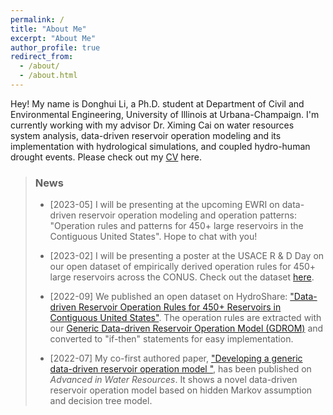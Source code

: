 ```yaml
---
permalink: /
title: "About Me"
excerpt: "About Me"
author_profile: true
redirect_from: 
  - /about/
  - /about.html
---
```


Hey! My name is Donghui Li, a Ph.D. student at Department of Civil and Environmental Engineering, University of Illinois at Urbana-Champaign. I'm currently working with my advisor Dr. Ximing Cai on water resources system analysis, data-driven reservoir operation modeling and its implementation with hydrological simulations, and coupled hydro-human drought events. Please check out my [CV](/cv/) here.


> ### News
> - [2023-05] I will be presenting at the upcoming EWRI on data-driven reservoir operation modeling and operation patterns: "Operation rules and patterns for 450+ large reservoirs in the Contiguous United States". Hope to chat with you!
>
> - [2023-02] I will be presenting a poster at the USACE R & D Day on our open dataset of empirically derived operation rules for 450+ large reservoirs across the CONUS. Check out the dataset [here](https://www.hydroshare.org/resource/63add4d5826a4b21a6546c571bdece10/).
>
> - [2022-09] We published an open dataset on HydroShare: ["Data-driven Reservoir Operation Rules for 450+ Reservoirs in Contiguous United States"](https://www.hydroshare.org/resource/63add4d5826a4b21a6546c571bdece10/). The operation rules are extracted with our [Generic Data-driven Reservoir Operation Model (GDROM)](https://doi.org/10.1016/j.advwatres.2022.104274) and converted to "if-then" statements for easy implementation.
>
> - [2022-07] My co-first authored paper, ["Developing a generic data-driven reservoir operation model
"](https://doi.org/10.1016/j.advwatres.2022.104274), has been published on _Advanced in Water Resources_. It shows a novel data-driven reservoir operation model based on hidden Markov assumption and decision tree model.